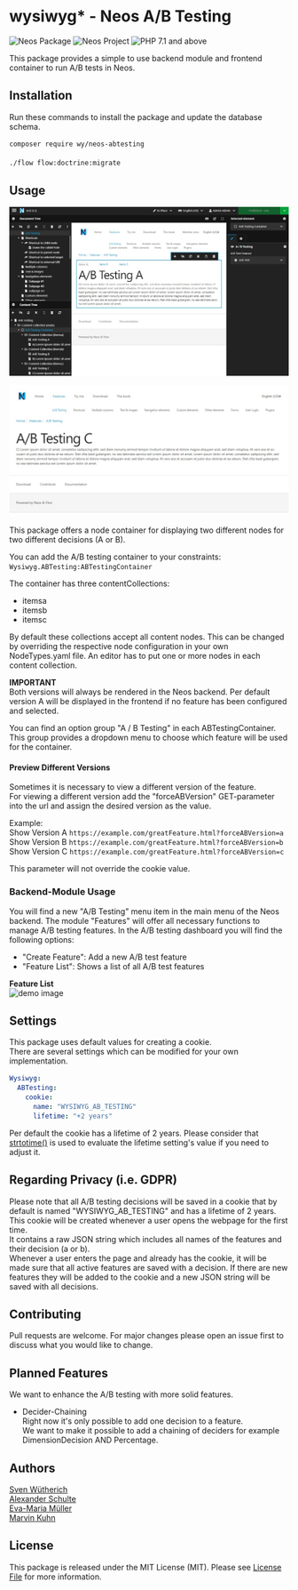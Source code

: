 # wysiwyg\* - Neos A/B Testing

![Neos Package](https://img.shields.io/badge/Neos-Package-blue.svg "Neos Package")
![Neos Project](https://img.shields.io/badge/Neos-%20%3E=%208.0%20-blue.svg "Neos Project")
![PHP 7.1 and above](https://img.shields.io/badge/PHP-%20%3E=%208.1%20-blue.svg "PHP >= 8.1")

This package provides a simple to use backend module and frontend container to run A/B tests in Neos.

## Installation

Run these commands to install the package and update the database schema.

```bash
composer require wy/neos-abtesting

./flow flow:doctrine:migrate
```

## Usage

![ demo image](Documentation/ab-testing-container.jpg "Adding a A/B container in backend")

![ demo image](Documentation/ab-testing-frontend.jpg "Frontend displays one version")

This package offers a node container for displaying two different nodes for two different decisions (A or B).

You can add the A/B testing container to your constraints: `Wysiwyg.ABTesting:ABTestingContainer`

The container has three contentCollections:

- itemsa
- itemsb
- itemsc

By default these collections accept all content nodes.
This can be changed by overriding the respective node configuration in your own NodeTypes.yaml file.
An editor has to put one or more nodes in each content collection.

**IMPORTANT**  
Both versions will always be rendered in the Neos backend.
Per default version A will be displayed in the frontend if no feature has been configured and selected.

You can find an option group "A / B Testing" in each ABTestingContainer.
This group provides a dropdown menu to choose which feature will be used for the container.

#### Preview Different Versions

Sometimes it is necessary to view a different version of the feature.  
For viewing a different version add the "forceABVersion" GET-parameter into the url and assign the desired version as the value.

Example:  
Show Version A
`https://example.com/greatFeature.html?forceABVersion=a`
Show Version B
`https://example.com/greatFeature.html?forceABVersion=b`
Show Version C
`https://example.com/greatFeature.html?forceABVersion=c`

This parameter will not override the cookie value.

### Backend-Module Usage

You will find a new "A/B Testing" menu item in the main menu of the Neos backend.
The module "Features" will offer all necessary functions to manage A/B testing features.
In the A/B testing dashboard you will find the following options:

- "Create Feature": Add a new A/B test feature
- "Feature List": Shows a list of all A/B test features

**Feature List**  
![ demo image](Documentation/feature-list.jpg "Neos Module which shows all features and options to change")

## Settings

This package uses default values for creating a cookie.  
There are several settings which can be modified for your own implementation.

```yaml
Wysiwyg:
  ABTesting:
    cookie:
      name: "WYSIWYG_AB_TESTING"
      lifetime: "+2 years"
```

Per default the cookie has a lifetime of 2 years. Please consider that [strtotime()](https://www.php.net/manual/de/function.strtotime.php) is used to evaluate the lifetime setting's value if you need to adjust it.

## Regarding Privacy (i.e. GDPR)

Please note that all A/B testing decisions will be saved in a cookie that by default is named "WYSIWYG_AB_TESTING" and has a lifetime of 2 years.
This cookie will be created whenever a user opens the webpage for the first time.  
It contains a raw JSON string which includes all names of the features and their decision (a or b).  
Whenever a user enters the page and already has the cookie, it will be made sure that all active features are saved with a decision. If there are new features they will be added to the cookie and a new JSON string will be saved with all decisions.

## Contributing

Pull requests are welcome. For major changes please open an issue first to discuss what you would like to change.

## Planned Features

We want to enhance the A/B testing with more solid features.

- Decider-Chaining  
  Right now it's only possible to add one decision to a feature.  
  We want to make it possible to add a chaining of deciders for example DimensionDecision AND Percentage.

## Authors

[Sven Wütherich](https://github.com/svwu)  
[Alexander Schulte](https://github.com/Alex-Schulte)  
[Eva-Maria Müller](https://github.com/emmue)  
[Marvin Kuhn](https://github.com/breadlesscode)

## License

This package is released under the MIT License (MIT). Please see [License File](LICENSE) for more information.
